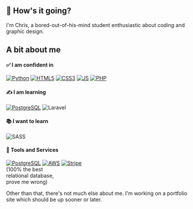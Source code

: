 ## <span style="text-decoration: none;">👋 How's it going?</span>
<p>I'm Chris, a bored-out-of-his-mind student enthusiastic about coding and graphic design.</p>

## A bit about me

#### ✅ I am confident in
[![Python](https://img.shields.io/badge/Python-3776AB?style=for-the-badge&logo=python&logoColor=white)](https://www.python.org)
[![HTML5](https://img.shields.io/badge/html5-%23E34F26.svg?style=for-the-badge&logo=html5&logoColor=white)](https://developer.mozilla.org/en-US/docs/Web/HTML)
[![CSS3](https://img.shields.io/badge/css3-%231572B6.svg?style=for-the-badge&logo=css3&logoColor=white)](https://developer.mozilla.org/en-US/docs/Web/CSS)
[![JS](https://img.shields.io/badge/JavaScript-F7DF1E?style=for-the-badge&logo=javascript&logoColor=black)](https://developer.mozilla.org/en-US/docs/Web/JavaScript)
[![PHP](https://img.shields.io/badge/PHP-777BB4?style=for-the-badge&logo=php&logoColor=white)](https://www.php.net)

#### ✍️ I am learning
[![PostgreSQL](https://img.shields.io/badge/PostgreSQL-316192?style=for-the-badge&logo=postgresql&logoColor=white)](https://www.postgresql.org)
![Laravel](https://img.shields.io/badge/laravel-%23FF2D20.svg?style=for-the-badge&logo=laravel&logoColor=white)
#### 📚 I want to learn
![SASS](https://img.shields.io/badge/SASS-hotpink.svg?style=for-the-badge&logo=SASS&logoColor=white)
#### 🔧 Tools and Services
[![PostgreSQL](https://img.shields.io/badge/PostgreSQL-316192?style=for-the-badge&logo=postgresql&logoColor=white)](https://www.postgresql.org) 
[![AWS](https://img.shields.io/badge/AWS-%23FF9900.svg?style=for-the-badge&logo=amazon-aws&logoColor=white)](https://aws.amazon.com/)
[![Stripe](https://img.shields.io/badge/Stripe-626CD9?style=for-the-badge&logo=Stripe&logoColor=white)](https://www.stripe.com)<br />(100% the best<br /> relational database, <br />prove me wrong)

Other than that, there's not much else about me. I'm working on a portfolio site which should be up sooner or later.
